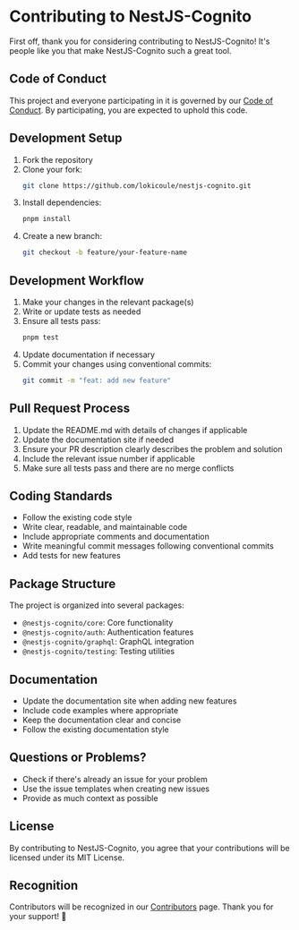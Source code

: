 # Contributing to NestJS-Cognito

First off, thank you for considering contributing to NestJS-Cognito! It's people like you that make NestJS-Cognito such a great tool.

## Code of Conduct

This project and everyone participating in it is governed by our [Code of Conduct](CODE_OF_CONDUCT.md). By participating, you are expected to uphold this code.

## Development Setup

1. Fork the repository
2. Clone your fork:
   ```bash
   git clone https://github.com/lokicoule/nestjs-cognito.git
   ```
3. Install dependencies:
   ```bash
   pnpm install
   ```
4. Create a new branch:
   ```bash
   git checkout -b feature/your-feature-name
   ```

## Development Workflow

1. Make your changes in the relevant package(s)
2. Write or update tests as needed
3. Ensure all tests pass:
   ```bash
   pnpm test
   ```
4. Update documentation if necessary
5. Commit your changes using conventional commits:
   ```bash
   git commit -m "feat: add new feature"
   ```

## Pull Request Process

1. Update the README.md with details of changes if applicable
2. Update the documentation site if needed
3. Ensure your PR description clearly describes the problem and solution
4. Include the relevant issue number if applicable
5. Make sure all tests pass and there are no merge conflicts

## Coding Standards

- Follow the existing code style
- Write clear, readable, and maintainable code
- Include appropriate comments and documentation
- Write meaningful commit messages following conventional commits
- Add tests for new features

## Package Structure

The project is organized into several packages:

- `@nestjs-cognito/core`: Core functionality
- `@nestjs-cognito/auth`: Authentication features
- `@nestjs-cognito/graphql`: GraphQL integration
- `@nestjs-cognito/testing`: Testing utilities

## Documentation

- Update the documentation site when adding new features
- Include code examples where appropriate
- Keep the documentation clear and concise
- Follow the existing documentation style

## Questions or Problems?

- Check if there's already an issue for your problem
- Use the issue templates when creating new issues
- Provide as much context as possible

## License

By contributing to NestJS-Cognito, you agree that your contributions will be licensed under its MIT License.

## Recognition

Contributors will be recognized in our [Contributors](https://nestjs-cognito.dev/contribution) page. Thank you for your support! 💚